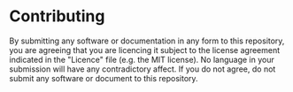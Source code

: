 # Contributing
By submitting any software or documentation in any form to this repository, you are agreeing that you are licencing it subject to the license agreement indicated in the "Licence" file (e.g. the MIT license).  No language in your submission will have any contradictory affect. If you do not agree, do not submit any software or document to this repository.
